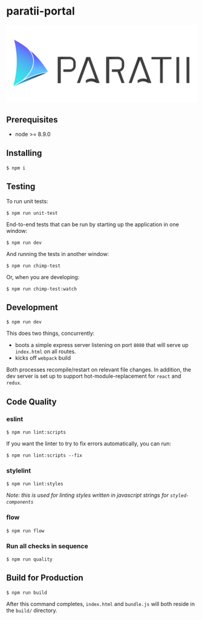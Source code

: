 # paratii-portal

![](./src/assets/img/paratii_logo.png)

## Prerequisites

* node >= 8.9.0

## Installing

    $ npm i

## Testing

To run unit tests:

    $ npm run unit-test

End-to-end tests that can be run by starting up the application in one window:

    $ npm run dev

And running the tests in another window:

    $ npm run chimp-test

Or, when you are developing:

    $ npm run chimp-test:watch


## Development

    $ npm run dev

This does two things, concurrently:

* boots a simple express server listening on port `8080` that will serve up `index.html` on all routes.
* kicks off `webpack` build

Both processes recompile/restart on relevant file changes. In addition, the dev server is set up to support hot-module-replacement for `react` and `redux`.

## Code Quality

### eslint

    $ npm run lint:scripts

If you want the linter to try to fix errors automatically, you can run:

    $ npm run lint:scripts --fix

### stylelint

    $ npm run lint:styles

_Note: this is used for linting styles written in javascript strings for `styled-components`_

### flow

    $ npm run flow


### Run all checks in sequence

    $ npm run quality

## Build for Production

    $ npm run build

After this command completes, `index.html` and `bundle.js` will both reside in the `build/` directory.
